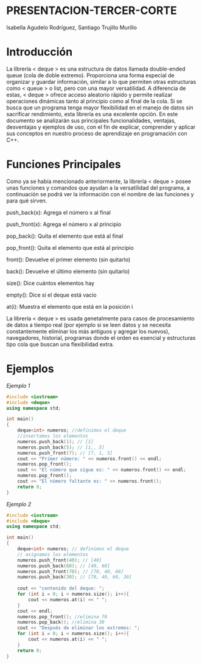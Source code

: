 # PRESENTACION-TERCER-CORTE
Isabella Agudelo Rodríguez, Santiago Trujillo Murillo
# Introducción
La librería < deque > es una estructura de datos llamada double-ended queue (cola de doble extremo). Proporciona una forma especial de organizar y guardar información, similar a lo que permiten otras estructuras como < queue > o list, pero con una mayor versatilidad. A diferencia de estas, < deque > ofrece acceso aleatorio rápido y permite realizar operaciones dinámicas tanto al principio como al final de la cola. Si se busca que un programa tenga mayor flexibilidad en el manejo de datos sin sacrificar rendimiento, esta librería es una excelente opción. En este documento se analizarán sus principales funcionalidades, ventajas, desventajas y ejemplos de uso, con el fin de explicar, comprender y aplicar sus conceptos en nuestro proceso de aprendizaje en programación con C++.
# Funciones Principales
Como ya se había mencionado anteriormente, la librería < deque > posee unas funciones y comandos que ayudan a la versatilidad del programa, a continuación se podrá ver la información con el nombre de las funciones y para qué sirven. 

push_back(x): Agrega el número x al final

push_front(x): Agrega el número x al principio

pop_back(): Quita el elemento que está al final

pop_front(): Quita el elemento que está al principio

front(): Devuelve el primer elemento (sin quitarlo)

back(): Devuelve el último elemento (sin quitarlo)

size(): Dice cuántos elementos hay

empty(): Dice si el deque está vacío

at(i): Muestra el elemento que está en la posición i

La librería < deque > es usada genetalmente para casos de procesamiento de datos a tiempo real (por ejemplo si se leen datos y se necesita constantemente eliminar los más antiguos y agregar los nuevos), navegadores, historial, programas donde el orden es esencial y estructuras tipo cola que buscan una flexibilidad extra.

# Ejemplos
_Ejemplo 1_
```c++
#include <iostream>
#include <deque>
using namespace std;

int main()
{
    deque<int> numeros; //definimos el deque
    //insertamos los elementos
    numeros.push_back(1); // [1]
    numeros.push_back(5); // [1,, 5]
    numeros.push_front(7); // [7, 1, 5]
    cout << "Primer número: " << numeros.front() << endl;
    numeros.pop_front();
    cout << "El número que sigue es: " << numeros.front() << endl;
    numeros.pop_front();
    cout << "El número faltante es: " << numeros.front();
    return 0;
}
```
_Ejemplo 2_

```c++
#include <iostream>
#include <deque>
using namespace std;

int main()
{
    deque<int> numeros; // definimos el deque
    // asignamos los elementos
    numeros.push_front(40); // [40]
    numeros.push_back(60); // [40, 60]
    numeros.push_front(70); // [70, 40, 60]
    numeros.push_back(30); // [70, 40, 60, 30]
    
    cout << "contenido del deque: ";
    for (int i = 0; i < numeros.size(); i++){
        cout << numeros.at(i) << " ";
    }
    cout << endl;
    numeros.pop_front(); //elimina 70
    numeros.pop_back(); //elimina 30
    cout << "Después de eliminar los extremos: ";
    for (int i = 0; i < numeros.size(); i++){
        cout << numeros.at(i) << " ";
    }
    return 0;
}
```




